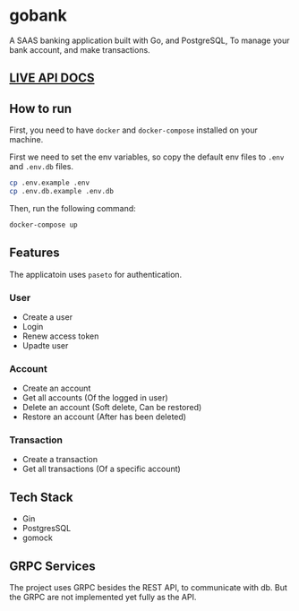 # gobank
A SAAS banking application built with Go, and PostgreSQL, To manage your bank account, and make transactions.

## [LIVE API DOCS](http://37.46.128.188/gobank/docs/index.html)


## How to run

First, you need to have `docker` and `docker-compose` installed on your machine.

First we need to set the env variables, so copy the default env files to `.env` and `.env.db` files.

```bash
cp .env.example .env
cp .env.db.example .env.db
```

Then, run the following command:

```bash
docker-compose up
```

## Features

The applicatoin uses `paseto` for authentication.

### User

- Create a user
- Login
- Renew access token
- Upadte user

### Account
- Create an account
- Get all accounts (Of the logged in user)
- Delete an account (Soft delete, Can be restored)
- Restore an account (After has been deleted)

### Transaction
- Create a transaction
- Get all transactions (Of a specific account)

## Tech Stack

- Gin
- PostgresSQL
- gomock

## GRPC Services

The project uses GRPC besides the REST API, to communicate with db. But the GRPC are not implemented yet fully as the API.
